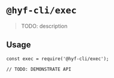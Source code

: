 # `@hyf-cli/exec`

> TODO: description

## Usage

```
const exec = require('@hyf-cli/exec');

// TODO: DEMONSTRATE API
```
